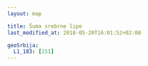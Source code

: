 ```yaml
---
layout: map

title: Šuma srebrne lipe
last_modified_at: 2018-05-20T16:01:52+02:00

geoSrbija:
  L1_183: [151]
---
```


